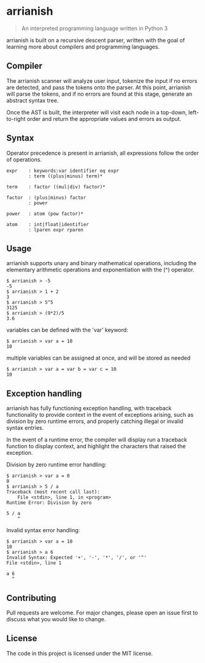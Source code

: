 # arrianish

>An interpreted programming language written in Python 3

arrianish is built on a recursive descent parser, written with the goal of learning more about compilers and programming languages.

## Compiler

The arrianish scanner will analyze user input, tokenize the input if no errors are detected, and pass the tokens onto the parser. At this point, arrianish will parse the tokens, and if no errors are found at this stage, generate an abstract syntax tree.

Once the AST is built, the interpreter will visit each node in a top-down, left-to-right order and return the appropriate values and errors as output.

## Syntax

Operator precedence is present in arrianish, all expressions follow the order of operations.

```
expr    : keywords:var identifier eq expr
        : term ((plus|minus) term)*

term    : factor ((mul|div) factor)*

factor  : (plus|minus) factor
        : power

power   : atom (pow factor)*

atom    : int|float|identifier
        : lparen expr rparen
```

## Usage

arrianish supports unary and binary mathematical operations, including the elementary arithmetic operations and exponentiation with the (^) operator. 

```
$ arrianish > -5
-5
$ arrianish > 1 + 2
3
$ arrianish > 5^5
3125
$ arrianish > (9*2)/5
3.6
```

variables can be defined with the 'var' keyword:
```
$ arrianish > var a = 10
10
```


multiple variables can be assigned at once, and will be stored as needed

```
$ arrianish > var a = var b = var c = 10
10
```

## Exception handling

arrianish has fully functioning exception handling, with traceback functionality to provide context in the event of exceptions arising, such as division by zero runtime errors, and properly catching illegal or invalid syntax entries.

In the event of a runtime error, the compiler will display run a traceback function to display context, and highlight the characters that raised the exception.

Division by zero runtime error handling:

```
$ arrianish > var a = 0
0
$ arrianish > 5 / a
Traceback (most recent call last):
    File <stdin>, line 1, in <program>
Runtime Error: Division by zero

5 / a
    ^
```
Invalid syntax error handling:

```
$ arrianish > var a = 10
10
$ arrianish > a 6
Invalid Syntax: Expected '+', '-', '*', '/', or '^'
File <stdin>, line 1

a 6
  ^
```

## Contributing
Pull requests are welcome. For major changes, please open an issue first to discuss what you would like to change.

## License
The code in this project is licensed under the MIT license.